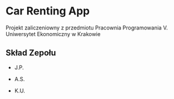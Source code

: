 Car Renting App
========================

Projekt zaliczeniowny z przedmiotu Pracownia Programowania V.
Uniwersytet Ekonomiczny w Krakowie

Skład Zepołu
--------------


  * J.P.

  * A.S.

  * K.U.

